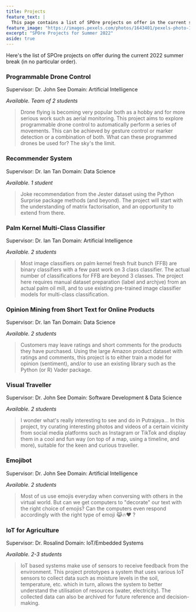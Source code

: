 ```yaml
---
title: Projects
feature_text: |
  This page contains a list of SPOre projects on offer in the current summer term break.
feature_image: "https://images.pexels.com/photos/1643401/pexels-photo-1643401.jpeg"
excerpt: "SPOre Projects for Summer 2022"
aside: true
---
```


Here's the list of SPOre projects on offer during the current 2022 summer break (in no particular order).

### Programmable Drone Control

Supervisor: Dr. John See
Domain: Artificial Intelligence

_Available. Team of 2 students_

> Drone flying is becoming very popular both as a hobby and for more serious work such as aerial monitoring. This project aims to explore programmable drone control to automatically perform a series of movements. This can be achieved by gesture control or marker detection or a combination of both. What can these programmed drones be used for? The sky's the limit.

### Recommender System

Supervisor: Dr. Ian Tan
Domain: Data Science

_Available. 1 student_

> Joke recommendation from the Jester dataset using the Python Surprise package methods (and beyond).  The project will start with the understanding of matrix factorisation, and an opportunity to extend from there.

### Palm Kernel Multi-Class Classifier

Supervisor: Dr. Ian Tan
Domain: Artificial Intelligence

_Available. 2 students_

> Most image classifiers on palm kernel fresh fruit bunch (FFB) are binary classifiers with a few past work on 3 class classifier.  The actual number of classifications for FFB are beyond 3 classes.  The project here requires manual dataset preparation (label and archjve) from an actual palm oil mill, and to use existing pre-trained image classifier models for multi-class classification.

### Opinion Mining from Short Text for Online Products

Supervisor: Dr. Ian Tan
Domain: Data Science

_Available. 2 students_

> Customers may leave ratings and short comments for the products they have purchased.  Using the large Amazon product dataset with ratings and comments, this project is to either train a model for opinion (sentiment), and/or to use an existing library such as the Python (or R) Vader package.

### Visual Traveller

Supervisor: Dr. John See
Domain: Software Development & Data Science

_Available. 2 students_

> I wonder what's really interesting to see and do in Putrajaya... In this project, try curating interesting photos and videos of a certain vicinity from social media platforms such as Instagram or TikTok and display them in a cool and fun way (on top of a map, using a timeline, and more), suitable for the keen and curious traveller.

### Emojibot

Supervisor: Dr. John See
Domain: Artificial Intelligence

_Available. 2 students_

> Most of us use emojis everyday when conversing with others in the virtual world. But can we get computers to "decorate" our text with the right choice of emojis? Can  the computers even respond accordingly with the right type of emoji 😹🔥❤️ ?

### IoT for Agriculture

Supervisor: Dr. Rosalind
Domain: IoT/Embedded Systems

_Available. 2-3 students_

> IoT based systems make use of sensors to receive feedback from the environment. This project prototypes a system that uses various IoT sensors to collect data such as moisture levels in the soil, temperature, etc. which in turn, allows the system to better understand the utilisation of resources (water, electricity). The collected data can also be archived for future reference and decision-making.
